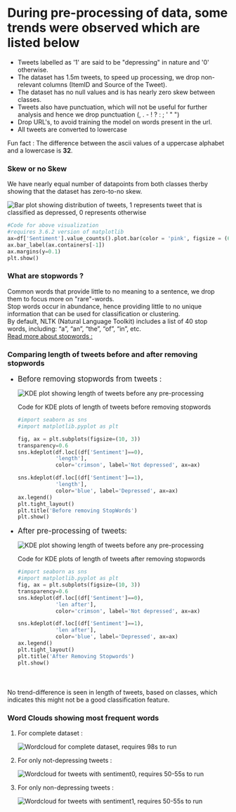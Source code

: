 <h1>
    During pre-processing of data, some trends were observed which are listed below
</h1>

<ul>
    <li>Tweets labelled as '1' are said to be "depressing" in nature and '0' otherwise.
    <li>The dataset has 1.5m tweets, to speed up processing, we drop non-relevant columns (ItemID and Source of the Tweet).
    <li>The dataset has no null values and is has nearly zero skew between classes. 
    <li>Tweets also have punctuation, which will not be useful for further analysis and hence we drop punctuation (, . - ! ? : ; ' " ")
    <li>Drop URL's, to avoid training the model on words present in the url.
    <li>All tweets are converted to lowercase
</ul>
<p>Fun fact : The difference between the ascii values of a uppercase alphabet and a lowercase is <b> 32</b>.</p>

<h3>Skew or no Skew</h3>

<p>
    We have nearly equal number of datapoints from both classes therby showing that the dataset has zero-to-no skew.
</p>

![Bar plot showing distribution of tweets, 1 represents tweet that is classified as depressed, 0 represents otherwise](https://user-images.githubusercontent.com/87320561/209464632-df7ad6de-952a-4f07-bc3a-1e9588bdbb7e.png)

```python
#Code for above visualization
#requires 3.6.2 version of matplotlib
ax=df['Sentiment'].value_counts().plot.bar(color = 'pink', figsize = (6, 4))
ax.bar_label(ax.containers[-1])
ax.margins(y=0.1)
plt.show()
```
<h3>What are stopwords ?</h3> 

<p>
Common words that provide little to no meaning to a sentence, we drop them to focus more on "rare"-words.<br>
Stop words occur in abundance, hence providing little to no unique information that can be used for classification or clustering.<br>
By default, NLTK (Natural Language Toolkit) includes a list of 40 stop words, including: “a”, “an”, “the”, “of”, “in”, etc. <br>
<a href="https://nlp.stanford.edu/IR-book/html/htmledition/dropping-common-terms-stop-words-1.html">Read more about stopwords :</a>
</p>


<h3>Comparing length of tweets before and after removing stopwords</h3>

<ul>
<li><p><big>Before removing stopwords from tweets :</big></p>

![KDE plot showing length of tweets before any pre-processing](https://user-images.githubusercontent.com/87320561/209464659-132c86dd-f1fd-4661-b025-f9bd2744cfd8.png)

<p>Code for KDE plots of length of tweets before removing stopwords</p>

```python
#import seaborn as sns
#import matplotlib.pyplot as plt

fig, ax = plt.subplots(figsize=(10, 3))
transparency=0.6
sns.kdeplot(df.loc[(df['Sentiment']==0), 
            'length'],
            color='crimson', label='Not depressed', ax=ax)

sns.kdeplot(df.loc[(df['Sentiment']==1), 
            'length'],
            color='blue', label='Depressed', ax=ax)
ax.legend()
plt.tight_layout()
plt.title('Before removing StopWords')
plt.show()
```


<li><p><big>After pre-processing of tweets:</big></p>

![KDE plot showing length of tweets before any pre-processing](https://user-images.githubusercontent.com/87320561/209464671-8c59d769-0151-463e-afdd-8c2241e2e48a.png)

<p>Code for KDE plots of length of tweets after removing stopwords </p>

```python
#import seaborn as sns
#import matplotlib.pyplot as plt
fig, ax = plt.subplots(figsize=(10, 3))
transparency=0.6
sns.kdeplot(df.loc[(df['Sentiment']==0), 
            'len after'],
            color='crimson', label='Not depressed', ax=ax)

sns.kdeplot(df.loc[(df['Sentiment']==1), 
            'len after'],
            color='blue', label='Depressed', ax=ax)
ax.legend()
plt.tight_layout()
plt.title('After Removing Stopwords')
plt.show()
```
</ul>
<br>
<h4 style="font-weight: normal;">No trend-difference is seen in length of tweets, based on classes, which indicates this might not be a good classification feature.</h4>

<h3>Word Clouds showing most frequent words</h3>
<ol>
<li>
<p>For complete dataset : </p> 

![Wordcloud for complete dataset, requires 98s to run](https://user-images.githubusercontent.com/87320561/209464695-a2a8cdcd-7f86-467b-8fe1-c926f602e67c.png)

<li>
<p>For only not-depressing tweets :</p>

![Wordcloud for tweets with sentiment0, requires 50-55s to run](https://user-images.githubusercontent.com/87320561/209464725-2bc43581-e447-4d8e-a6e8-1e44e7364147.png)
<li>
<p>For only non-depressing tweets :</p>

![Wordcloud for tweets with sentiment1, requires 50-55s to run](https://user-images.githubusercontent.com/87320561/209464733-18f27807-2859-4917-8d27-123ef4c87aeb.png)
